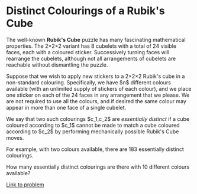 # Distinct Colourings of a Rubik's Cube

<p>
The well-known <strong>Rubik's Cube</strong> puzzle has many fascinating mathematical properties. The 2×2×2 variant has 8 cubelets with a total of 24 visible faces, each with a coloured sticker. Successively turning faces will rearrange the cubelets, although not all arrangements of cubelets are reachable without dismantling the puzzle.
</p>
<p>
Suppose that we wish to apply new stickers to a 2×2×2 Rubik's cube in a non-standard colouring. Specifically, we have $n$ different colours available (with an unlimited supply of stickers of each colour), and we place one sticker on each of the 24 faces in any arrangement that we please. We are not required to use all the colours, and if desired the same colour may appear in more than one face of a single cubelet.
</p>
<p>
We say that two such colourings $c_1,c_2$ are <em>essentially distinct</em> if a cube coloured according to $c_1$ cannot be made to match a cube coloured according to $c_2$ by performing mechanically possible Rubik's Cube moves.
</p>
<p>
For example, with two colours available, there are 183 essentially distinct colourings.
</p>
<p>
How many essentially distinct colourings are there with 10 different colours available?
</p>

[Link to problem](https://projecteuler.net/problem=599)
